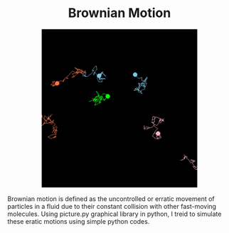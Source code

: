 


<h1 align="center"> 
 Brownian Motion </h1>
<p align="center">
 
  <img src="particles.gif" width="350" alt="accessibility text">
</p>
<p>
Brownian motion is defined as the uncontrolled or erratic movement of particles in a fluid due to their constant collision with other fast-moving molecules. 
Using picture.py graphical library in python, I treid to simulate these eratic motions using simple python codes.
</p>
